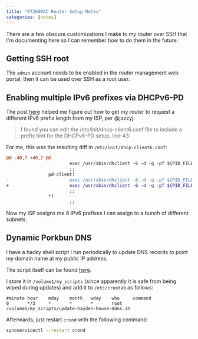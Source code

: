 ```yaml
---
title: "RT2600AC Router Setup Notes"
categories: [notes]
---
```


There are a few obscure customizations I make to my router over SSH that I'm
documenting here so I can remember how to do them in the future.

## Getting SSH root

The `admin` account needs to be enabled in the router management web portal,
then it can be used over SSH as a root user.

## Enabling multiple IPv6 prefixes via DHCPv6-PD

The post [here](https://community.synology.com/enu/forum/2/post/154473) helped
me figure out how to get my router to request a different IPv6 prefix length
from my ISP, per @jazzyj:

> I found you can edit the /etc/init/dhcp-client6.conf file to include a prefix hint for the DHCPv6-PD setup, line 43:

For me, this was the resulting diff in `/etc/init/dhcp-client6.conf`:

```diff
@@ -40,7 +40,7 @@
                        exec /usr/sbin/dhclient -6 -d -q -pf ${PID_FILE} -lf ${LEASE_FILE} -cf ${CONFIG_FILE} -nw ${IFACE}
                        ;;
                pd-client)
-                       exec /usr/sbin/dhclient -6 -d -q -pf ${PID_FILE} -lf ${LEASE_FILE} -cf ${CONFIG_FILE} -P -N -nw ${IFACE}
+                       exec /usr/sbin/dhclient -6 -d -q -pf ${PID_FILE} -lf ${LEASE_FILE} -cf ${CONFIG_FILE} -P --prefix-len-hint 60 -N -nw ${IFACE}
                        ;;
                *)
                        ;;
```

Now my ISP assigns me 8 IPv6 prefixes I can assign to a bunch of different
subnets.

## Dynamic Porkbun DNS

I have a hacky shell script I run periodically to update DNS records to point
my domain name at my public IP address.

The script itself can be found [here](https://gist.github.com/haydenmc/609c9401b11b9c915801534fc4bd3db5).

I store it in `/volume1/my_scripts` (since apparently it is safe from being
wiped during updates) and add it to `/etc/crontab` as follows:

```crontab
#minute hour    mday    month   wday    who     command
0       */3     *       *       *       root    /volume1/my_scripts/update-hayden-house-ddns.sh
```

Afterwards, just restart `crond` with the following command:

```sh
synoservicectl --restart crond
```
